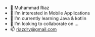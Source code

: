 - 👋 Muhammad Riaz
- 👀 I’m interested in Mobile Applications
- 🌱 I’m currently learning Java & kotlin
- 💞️ I’m looking to collaborate on ...
- 📫 riazdrv@gmail.com

<!---
zainriaz/zainriaz is a ✨ special ✨ repository because its `README.md` (this file) appears on your GitHub profile.
You can click the Preview link to take a look at your changes.
--->
